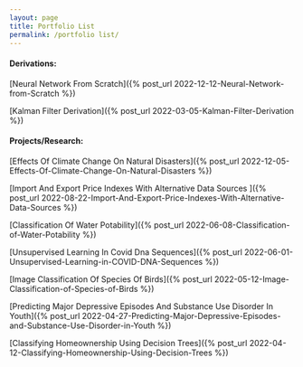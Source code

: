 ```yaml
---
layout: page
title: Portfolio List
permalink: /portfolio list/
---
```


#### Derivations:

[Neural Network From Scratch]({% post_url 2022-12-12-Neural-Network-from-Scratch %})

[Kalman Filter Derivation]({% post_url 2022-03-05-Kalman-Filter-Derivation %})

#### Projects/Research:

[Effects Of Climate Change On Natural Disasters]({% post_url 2022-12-05-Effects-Of-Climate-Change-On-Natural-Disasters %})

[Import And Export Price Indexes With Alternative Data Sources
]({% post_url 2022-08-22-Import-And-Export-Price-Indexes-With-Alternative-Data-Sources %})

[Classification Of Water Potability]({% post_url 2022-06-08-Classification-of-Water-Potability %})

[Unsupervised Learning In Covid Dna Sequences]({% post_url 2022-06-01-Unsupervised-Learning-in-COVID-DNA-Sequences %})

[Image Classification Of Species Of Birds]({% post_url 2022-05-12-Image-Classification-of-Species-of-Birds %})

[Predicting Major Depressive Episodes And Substance Use Disorder In Youth]({% post_url 2022-04-27-Predicting-Major-Depressive-Episodes-and-Substance-Use-Disorder-in-Youth %})

[Classifying Homeownership Using Decision Trees]({% post_url 2022-04-12-Classifying-Homeownership-Using-Decision-Trees %})
